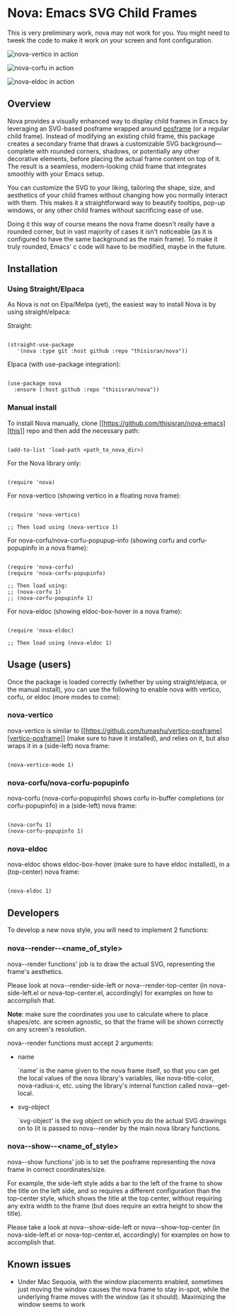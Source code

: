 # Nova: Emacs SVG Child Frames

This is very preliminary work, nova may not work for you.
You might need to tweek the code to make it work on your screen
and font configuration.

![nova-vertico in action](images/nova-vertico-example.png "nova-vertico in action")

![nova-corfu in action](images/nova-corfu-example.png "nova-corfu in action")

![nova-eldoc in action](images/nova-eldoc-example.png "nova-eldoc in action")

## Overview

Nova provides a visually enhanced way to display
child frames in Emacs by leveraging an SVG-based posframe
wrapped around [posframe](https://github.com/tumashu/posframe) (or a regular child frame).
Instead of modifying an existing child frame, this
package creates a secondary frame that draws a
customizable SVG background—complete with rounded
corners, shadows, or potentially any other decorative elements,
before placing the actual frame content on top of it.
The result is a seamless, modern-looking child frame that
integrates smoothly with your Emacs setup.

You can customize the SVG to your liking,
tailoring the shape, size, and aesthetics of your child frames without
changing how you normally interact with them.
This makes it a straightforward way to beautify tooltips,
pop-up windows, or any other child frames without
sacrificing ease of use.

Doing it this way of course means the nova frame doesn't
really have a rounded corner, but in vast majority of cases
it isn't noticeable (as it is configured to have the same
background as the main frame). To make it truly rounded, Emacs'
c code will have to be modified, maybe in the future.

## Installation

### Using Straight/Elpaca

As Nova is not on Elpa/Melpa (yet), the easiest way to install Nova
is by using straight/elpaca:

Straight:

```elisp

(straight-use-package
   '(nova :type git :host github :repo "thisisran/nova"))

```

Elpaca (with use-package integration):

```elisp

(use-package nova
  :ensure (:host github :repo "thisisran/nova"))

```

### Manual install

To install Nova manually, clone [[https://github.com/thisisran/nova-emacs][this]] repo and then add the necessary path:

```elisp

(add-to-list 'load-path <path_to_nova_dir>)

```

For the Nova library only:

```elisp

(require 'nova)

```

For nova-vertico (showing vertico in a floating nova frame):

```elisp

(require 'nova-vertico)

;; Then load using (nova-vertico 1)

```

For nova-corfu/nova-corfu-popupup-info (showing corfu and corfu-popupinfo in a nova frame):

```elisp

(require 'nova-corfu)
(require 'nova-corfu-popupinfo)

;; Then load using:
;; (nova-corfu 1)
;; (nova-corfu-popupinfo 1)

```

For nova-eldoc (showing eldoc-box-hover in a nova frame):

```elisp

(require 'nova-eldoc)

;; Then load using (nova-eldoc 1)

```

## Usage (users)

Once the package is loaded correctly (whether by using straight/elpaca,
or the manual install), you can use the following to enable nova with
vertico, corfu, or eldoc (more modes to come):

### nova-vertico

nova-vertico is similar to [[https://github.com/tumashu/vertico-posframe][vertico-posframe]] (make sure to have it installed),
and relies on it, but also wraps it in a (side-left) nova frame:

```elisp

(nova-vertico-mode 1)

```

### nova-corfu/nova-corfu-popupinfo

nova-corfu (nova-corfu-popupinfo) shows corfu in-buffer completions
(or corfu-popupinfo) in a (side-left) nova frame:

```elisp

(nova-corfu 1)
(nova-corfu-popupinfo 1)

```

### nova-eldoc

nova-eldoc shows eldoc-box-hover (make sure to have eldoc installed),
in a (top-center) nova frame:

```elisp

(nova-eldoc 1)

```

## Developers

 To develop a new nova style, you will need to implement 2 functions:

### nova--render--<name_of_style>

nova--render functions' job is to draw the actual SVG,
representing the frame's aesthetics.

Please look at nova--render-side-left or nova--render-top-center
(in nova-side-left.el or nova-top-center.el, accordingly) for
examples on how to accomplish that.

**Note**: make sure the coordinates you use to calculate where to
place shapes/etc. are screen agnostic, so that the frame will
be shown correctly on any screen's resolution.

nova--render functions must accept 2 arguments:

- name

  `name' is the name given to the nova frame itself, so that
  you can get the local values of the nova library's variables,
  like nova-title-color, nova-radius-x, etc. using the library's
  internal function called nova--get-local.
  
- svg-object

  `svg-object' is the svg object on which you do the actual
  SVG drawings on to (it is passed to nova--render by the
  main nova library functions.


### nova--show--<name_of_style>

nova--show functions' job is to set the posframe representing
the nova frame in correct coordinates/size.

For example, the side-left style adds a bar to the left of the
frame to show the title on the left side, and so requires a
different configuration than the top-center style, which shows
the title at the top center, without requiring any extra width
to the frame (but does require an extra height to show the title).

Please take a look at nova--show-side-left or nova--show-top-center
(in nova-side-left.el or nova-top-center.el, accordingly) for
examples on how to accomplish that.

## Known issues

- Under Mac Sequoia, with the window placements enabled, sometimes
  just moving the window causes the nova frame to stay in-spot, while
  the underlying frame moves with the window (as it should). Maximizing
  the window seems to work
